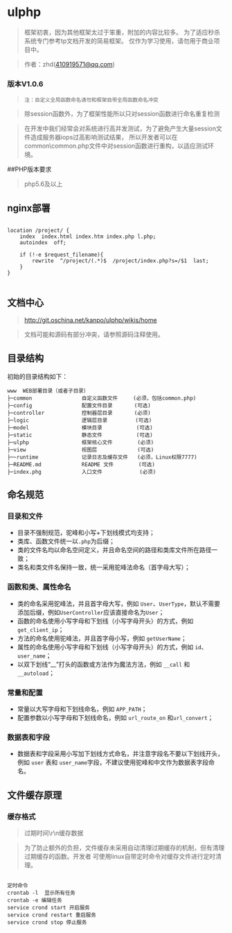# ulphp
> 框架初衷，因为其他框架太过于笨重，附加的内容比较多。
> 为了适应秒杀系统专门参考tp文档开发的简易框架。
> 仅作为学习使用，请勿用于商业项目中。

> 作者：zhd(410919571@qq.com)

### 版本V1.0.6 

> `注：自定义全局函数命名请勿和框架自带全局函数命名冲突`

> 除session函数外，为了框架性能所以只对session函数进行命名重复检测

> 在开发中我们经常会对系统进行高并发测试，为了避免产生大量session文件造成服务器iops过高影响测试结果，
> 所以开发者可以在 common\common.php文件中对session函数进行重构，以适应测试环境。

##PHP版本要求
> php5.6及以上

## nginx部署

<pre>
<code>
location /project/ {
    index  index.html index.htm index.php l.php;
    autoindex  off;

    if (!-e $request_filename){
        rewrite  ^/project/(.*)$  /project/index.php?s=/$1  last;
    }
}
</code>
</pre>

## 文档中心
> http://git.oschina.net/kanpo/ulphp/wikis/home

> 文档可能和源码有部分冲突，请参照源码注释使用。

## 目录结构

初始的目录结构如下：

~~~
www  WEB部署目录（或者子目录）
├─common                自定义函数文件     (必须，包括common.php)
├─config                配置文件目录       (可选)
├─controller            控制器层目录       (必须)
├─logic                 逻辑层目录         (可选)
├─model                 模块目录           (可选)
├─static                静态文件           (可选)
├─ulphp                 框架核心文件        (必须)
├─view                  视图层             (可选)
├─~runtime              记录日志及缓存文件   (必须，Linux权限7777)
├─README.md             README 文件        (可选)
├─index.phg             入口文件            (必须)
~~~

## 命名规范

### 目录和文件

*   目录不强制规范，驼峰和小写+下划线模式均支持；
*   类库、函数文件统一以`.php`为后缀；
*   类的文件名均以命名空间定义，并且命名空间的路径和类库文件所在路径一致；
*   类名和类文件名保持一致，统一采用驼峰法命名（首字母大写）；

### 函数和类、属性命名
*   类的命名采用驼峰法，并且首字母大写，例如 `User`、`UserType`，默认不需要添加后缀，例如`UserController`应该直接命名为`User`；
*   函数的命名使用小写字母和下划线（小写字母开头）的方式，例如 `get_client_ip`；
*   方法的命名使用驼峰法，并且首字母小写，例如 `getUserName`；
*   属性的命名使用小写字母和下划线（小写字母开头）的方式，例如 `id`、`user_name`；
*   以双下划线“__”打头的函数或方法作为魔法方法，例如 `__call` 和 `__autoload`；

### 常量和配置
*   常量以大写字母和下划线命名，例如 `APP_PATH`；
*   配置参数以小写字母和下划线命名，例如 `url_route_on` 和`url_convert`；

### 数据表和字段
*   数据表和字段采用小写加下划线方式命名，并注意字段名不要以下划线开头，例如 `user` 表和 `user_name`字段，不建议使用驼峰和中文作为数据表字段命名。

## 文件缓存原理

### 缓存格式

> 过期时间\r\n缓存数据

> 为了防止额外的负担，文件缓存未采用自动清理过期缓存的机制，但有清理过期缓存的函数。开发者
可使用linux自带定时命令对缓存文件进行定时清理。

<pre>
<code>
定时命令
crontab -l  显示所有任务
crontab -e 编辑任务
service crond start 开启服务
service crond restart 重启服务
service crond stop 停止服务
</code>
</pre>
